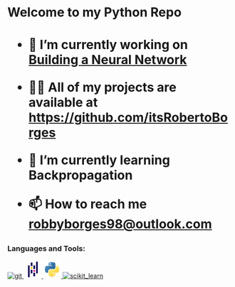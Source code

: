 <h1>Welcome to my Python Repo<h1>

- 🔭 I’m currently working on [Building a Neural Network](https://github.com/itsRobertoBorges/Working-with-Python/tree/main/Python%20Files/AI/Building%20a%20Neural%20Network)

- 👨‍💻 All of my projects are available at **https://github.com/itsRobertoBorges**

- 🌱 I’m currently learning **Backpropagation**

- 📫 How to reach me **robbyborges98@outlook.com**

<h3 align="left">Languages and Tools:</h3>
<p align="left"> <a href="https://git-scm.com/" target="_blank" rel="noreferrer"> <img src="https://www.vectorlogo.zone/logos/git-scm/git-scm-icon.svg" alt="git" width="40" height="40"/> </a> <a href="https://pandas.pydata.org/" target="_blank" rel="noreferrer"> <img src="https://raw.githubusercontent.com/devicons/devicon/2ae2a900d2f041da66e950e4d48052658d850630/icons/pandas/pandas-original.svg" alt="pandas" width="40" height="40"/> </a> <a href="https://www.python.org" target="_blank" rel="noreferrer"> <img src="https://raw.githubusercontent.com/devicons/devicon/master/icons/python/python-original.svg" alt="python" width="40" height="40"/> </a> <a href="https://scikit-learn.org/" target="_blank" rel="noreferrer"> <img src="https://upload.wikimedia.org/wikipedia/commons/0/05/Scikit_learn_logo_small.svg" alt="scikit_learn" width="40" height="40"/> </a> </p>
